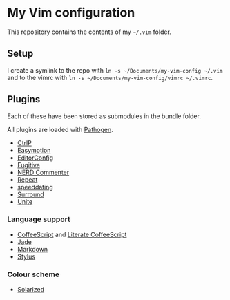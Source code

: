 # My Vim configuration

This repository contains the contents of my `~/.vim` folder.


## Setup

I create a symlink to the repo with `ln -s ~/Documents/my-vim-config ~/.vim` and
to the vimrc with `ln -s ~/Documents/my-vim-config/vimrc ~/.vimrc`.


## Plugins

Each of these have been stored as submodules in the bundle folder.

All plugins are loaded with [Pathogen](https://github.com/tpope/vim-pathogen).

- [CtrlP](https://github.com/kien/ctrlp.vim)
- [Easymotion](https://github.com/Lokaltog/vim-easymotion)
- [EditorConfig](https://github.com/editorconfig/editorconfig-vim)
- [Fugitive](https://github.com/tpope/vim-fugitive)
- [NERD Commenter](https://github.com/scrooloose/nerdcommenter)
- [Repeat](https://github.com/tpope/vim-repeat)
- [speeddating](https://github.com/tpope/vim-speeddating)
- [Surround](https://github.com/tpope/vim-surround)
- [Unite](https://github.com/Shougo/unite.vim)


### Language support

- [CoffeeScript](https://github.com/kchmck/vim-coffee-script) and
  [Literate CoffeeScript](https://github.com/mintplant/vim-literate-coffeescript)
- [Jade](https://github.com/digitaltoad/vim-jade)
- [Markdown](https://github.com/tpope/vim-markdown)
- [Stylus](https://github.com/wavded/vim-stylus)


### Colour scheme

- [Solarized](https://github.com/altercation/solarized)
